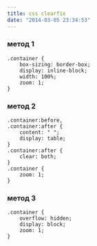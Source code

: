 ```yaml
---
title: css clearfix
date: "2014-03-05 23:34:53"
---
```


<h3>метод 1</h3>

<pre>
<code class="language-css">.container {
    box-sizing: border-box;
    display: inline-block;
    width: 100%;
    zoom: 1;
}</code></pre>

<h3>метод 2</h3>

<pre>
<code class="language-css">.container:before,
.container:after {
    content: " ";
    display: table;
}
.container:after {
    clear: both;
}
.container {
    zoom: 1;
}</code></pre>

<h3>метод 3</h3>

<pre>
<code class="language-css">.container {
    overflow: hidden;
    display: block;
    zoom: 1;
}</code></pre>
